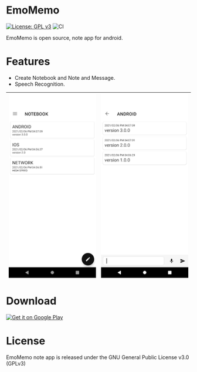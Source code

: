 # EmoMemo

[![License: GPL v3](https://img.shields.io/badge/License-GPL%20v3-blue.svg)](LICENSE.md)
![CI](https://github.com/kaleidot725/emomemo/workflows/merge_check/badge.svg
)

EmoMemo is open source, note app for android.

# Features

- Create Notebook and Note and Message.
- Speech Recognition.

|![demo1](./demo1.jpg) | ![demo2](./demo2.jpg) |
| -- | -- |

# Download

<a href='https://play.google.com/store/apps/details?id=jp.kaleidot725.emomemo&pcampaignid=pcampaignidMKT-Other-global-all-co-prtnr-py-PartBadge-Mar2515-1'><img alt='Get it on Google Play' src='https://play.google.com/intl/en_us/badges/static/images/badges/en_badge_web_generic.png' height=100/></a>

# License

EmoMemo note app is released under the GNU General Public License v3.0 (GPLv3)

